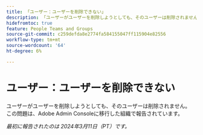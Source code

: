 ```yaml
---
title: 「ユーザー：ユーザーを削除できない」
description: 「ユーザーがユーザーを削除しようとしても、そのユーザーは削除されません。 これは、Adobe Admin Consoleに移行した組織で報告されています。」
hidefromtoc: true
feature: People Teams and Groups
source-git-commit: c259defda8e2774fa584155047ff115904e82556
workflow-type: tm+mt
source-wordcount: '64'
ht-degree: 6%

---
```



# ユーザー：ユーザーを削除できない

ユーザーがユーザーを削除しようとしても、そのユーザーは削除されません。 この問題は、Adobe Admin Consoleに移行した組織で報告されています。

_最初に報告されたのは 2024年3月11日（PT）です。_

